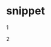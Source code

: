 # snippet
1
<script type="text/javascript" src="/plugins/semantic-ui/dist/semantic.js"></script>
2
<link rel="stylesheet" href="/plugins/semantic-ui/dist/semantic.css">
